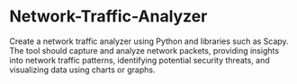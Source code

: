 # Network-Traffic-Analyzer
Create a network traffic analyzer using Python and libraries such as Scapy. The tool should capture and analyze network packets, providing insights into network traffic patterns, identifying potential security threats, and visualizing data using charts or graphs.

